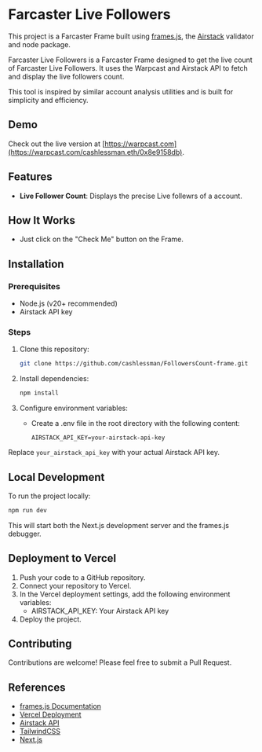 # Farcaster Live Followers

This project is a Farcaster Frame built using [frames.js](https://framesjs.org/), the [Airstack](https://airstack.xyz/) validator and node package. 

Farcaster Live Followers is a Farcaster Frame designed to get the live count of Farcaster Live Followers. It uses the Warpcast and Airstack API to fetch and display the live followers count.

This tool is inspired by similar account analysis utilities and is built for simplicity and efficiency.

## Demo
Check out the live version at [https://warpcast.com](https://warpcast.com/cashlessman.eth/0x8e9158db).

## Features
- **Live Follower Count**: Displays the precise Live follewrs of a account.
## How It Works
- Just click on the "Check Me" button on the Frame.

## Installation

### Prerequisites
- Node.js (v20+ recommended)
- Airstack API key

### Steps
1. Clone this repository:
    ```bash
    git clone https://github.com/cashlessman/FollowersCount-frame.git
    ```

2. Install dependencies:
    ```bash
    npm install
    ```

3. Configure environment variables:
    - Create a .env file in the root directory with the following content:
      ```env
      AIRSTACK_API_KEY=your-airstack-api-key
      ```
Replace `your_airstack_api_key` with your actual Airstack API key.

## Local Development
To run the project locally:
```bash
npm run dev
```
This will start both the Next.js development server and the frames.js debugger.
## Deployment to Vercel
1.	Push your code to a GitHub repository.
2.	Connect your repository to Vercel.
3.	In the Vercel deployment settings, add the following environment variables:
    - AIRSTACK_API_KEY: Your Airstack API key
4.  Deploy the project.
## Contributing
Contributions are welcome! Please feel free to submit a Pull Request.
## References
-  [frames.js Documentation](https://framesjs.org/)
-  [Vercel Deployment](https://vercel.com/docs/deployments/overview)
-  [Airstack API](https://docs.airstack.xyz/airstack-docs-and-faqs)
-  [TailwindCSS](https://tailwindcss.com/)
-  [Next.js](https://nextjs.org/)
